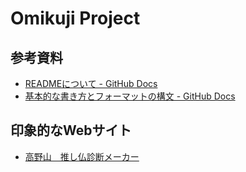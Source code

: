 # Omikuji Project















## 参考資料
* [READMEについて - GitHub Docs](https://docs.github.com/ja/repositories/managing-your-repositorys-settings-and-features/customizing-your-repository/about-readmes)
* [基本的な書き方とフォーマットの構文 - GitHub Docs](https://docs.github.com/ja/get-started/writing-on-github/getting-started-with-writing-and-formatting-on-github/basic-writing-and-formatting-syntax)


## 印象的なWebサイト
* [高野山　推し仏診断メーカー](https://www.dmckoyasan.com/maker/)
